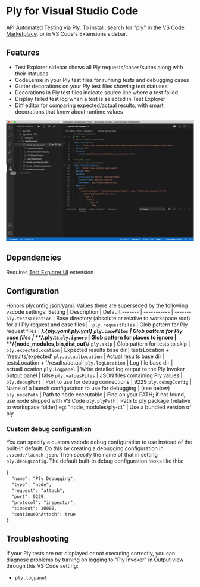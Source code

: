 # Ply for Visual Studio Code
API Automated Testing via [Ply](https://github.com/ply-ct/ply).
To install, search for "ply" in the [VS Code Marketplace](https://marketplace.visualstudio.com/VSCode),
or in VS Code's Extensions sidebar. 

## Features
  - Test Explorer sidebar shows all Ply requests/cases/suites along with their statuses
  - CodeLense in your Ply test files for running tests and debugging cases
  - Gutter decorations on your Ply test files showing test statuses
  - Decorations in Ply test files indicate source line where a test failed
  - Display failed test log when a test is selected in Test Explorer
  - Diff editor for comparing expected/actual results, with smart decorations that know about runtime values

![recording](docs/images/recording.gif)

## Dependencies
Requires [Test Explorer UI](https://marketplace.visualstudio.com/items?itemName=hbenl.vscode-test-explorer) extension.

## Configuration
Honors [plyconfig.json/yaml](https://ply-ct.github.io/ply/topics/config). Values there are superseded by the following vscode settings:
Setting | Description | Default
------- | ----------- | -------
`ply.testsLocation` | Base directory (absolute or relative to workspace root) for all Ply request and case files | .
`ply.requestFiles` | Glob pattern for Ply request files | **/*.{ply.yaml,ply.yml}
`ply.caseFiles` | Glob pattern for Ply case files | **/*.ply.ts
`ply.ignore` | Glob pattern for places to ignore | \**/{node_modules,bin,dist,out}/**
`ply.skip` | Glob pattern for tests to skip |
`ply.expectedLocation` | Expected results base dir | testsLocation + '/results/expected'
`ply.actualLocation` | Actual results base dir | testsLocation + '/results/actual'
`ply.logLocation` | Log file base dir | actualLocation
`ply.logpanel` | Write detailed log output to the Ply Invoker output panel | false
`ply.valuesFiles` | JSON files containing Ply values | 
`ply.debugPort` | Port to use for debug connections | 9229
`ply.debugConfig` | Name of a launch configuration to use for debugging | (see below)
`ply.nodePath` | Path to node executable | Find on your PATH; if not found, use node shipped with VS Code
`ply.plyPath` | Path to ply package (relative to workspace folder) eg: "node_modules/ply-ct" | Use a bundled version of ply

### Custom debug configuration
You can specify a custom vscode debug configuration to use instead of the built-in default.
Do this by creating a debugging configuration in `.vscode/launch.json`. Then specify the name of that
in setting `ply.debugConfig`. The default built-in debug configuration looks like this:
```
{
  "name": "Ply Debugging",
  "type": "node",
  "request": "attach",
  "port": 9229,
  "protocol": "inspector",
  "timeout": 10000,
  "continueOnAttach": true
}
```

## Troubleshooting
If your Ply tests are not displayed or not executing correctly, you can diagnose problems by turning
on logging to "Ply Invoker" in Output view through this VS Code setting:
 - `ply.logpanel`

